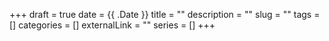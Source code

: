 +++
draft = true
date = {{ .Date }}
title = ""
description = ""
slug = ""
tags = []
categories = []
externalLink = ""
series = []
+++
